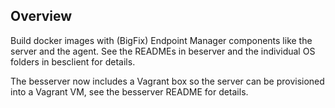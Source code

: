 ## Overview
Build docker images with (BigFix) Endpoint Manager components like the server
and the agent.  See the READMEs in beserver and the individual OS folders in besclient for details.

The besserver now includes a Vagrant box so the server can be provisioned into a Vagrant VM, see the besserver README for details.
